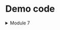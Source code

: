 # Demo code
<details><summary>Module 7</summary><Strong> 

## Module 07

### Demo Foreach 

```PowerShell
# Report Which Computers Respond
$Computers = 'LON-Cl1','LON-DC1','LON-SVR1','LON-SVR2'
foreach  ($Computer in $Computers) {
  $ComputerResponded = Test-NetConnection -ComputerName $Computer -InformationLevel Quiet -WarningAction SilentlyContinue
  Write-Host "Computer $Computer responded: $ComputerResponded" 
}
```
[Back to labs](https://github.com/brentd09/AZ040Labs/blob/main/README.md#powershell-labs)

### Demo if, do..until, nested loops

```PowerShell
# MasterMind Game
Clear-Host
$HiddenNumbers = 1..6 | Get-Random -Count 4
do {
  $WrongPos = 0
  $RightPos = 0
  do {
    [int[]]$Guess = (Read-Host -Prompt 'Enter 4 numbers 1-6 with commas to separate').split(',')
    $Guess = $Guess | Select-Object -Unique
    $HighestNumber = ($Guess | Sort-Object -Descending)[0] 
  } until ($Guess.count -eq 4 -and $HighestNumber -le 6 )
  foreach ($Index in 0..3) {
    if ($Guess[$Index] -eq $HiddenNumbers[$Index]) {$RightPos++}
    elseif ($Guess[$Index] -in $HiddenNumbers) {$WrongPos++}
  }
  Write-Host -ForegroundColor Yellow "$Guess -   RightPosition = $RightPos    WrongPosition = $WrongPos   " 
} until ($RightPos -eq 4)
```

[Back to labs](https://github.com/brentd09/AZ040Labs/blob/main/README.md#powershell-labs)
### Demo Switch

```PowerShell
# Menu Script
Clear-Host
Write-Host Menu
Write-Host ----
Write-Host 
Write-Host 1...Add two numbers 
Write-Host 2...Multiply two numbers
Write-Host 3...Exit
Write-Host 
$Choice = Read-Host -Prompt 'Choose a menu number'
switch ($Choice) {
    1 {
      [double]$num1 = Read-Host -Prompt 'Enter the first number'
      [double]$num2 = Read-Host -Prompt 'Enter the second number'
      $num1 + $num2 
    }
    2 {
      [double]$num1 = Read-Host -Prompt 'Enter the first number'
      [double]$num2 = Read-Host -Prompt 'Enter the second number'
      $num1 * $num2 
    
    }
    3 {break}
    Default {Write-Host 'This was not a valid choice'}
}
```
[Back to labs](https://github.com/brentd09/AZ040Labs/blob/main/README.md#powershell-labs)
### Demo For

```PowerShell
# Divide by a series of numbers
$Number = 345
for ($Count = 1; $Count -le 10; $Count++) {
  $Div = $Number / $Count
  Write-Host "$Number / $Count = $Div"
}
```

[Back to labs](https://github.com/brentd09/AZ040Labs/blob/main/README.md#powershell-labs)
### Demo While, Switch 

```PowerShell
# Guessing Game
Clear-Host
$Turns = 0
$HiddenNumber = 1..100 | Get-Random
do {
  [int]$Guess = Read-Host -Prompt 'Enter a number from 1 to 100'
  $Turns++
  switch ($Guess) {
    {$_ -gt $HiddenNumber} {Write-Host 'Your Guess was too high'}
    {$_ -lt $HiddenNumber} {Write-Host 'Your Guess was too low'}
    default {Write-Host "You Guessed the number correctly, it took you $Turns turns"}
  }
} while ($HiddenNumber -ne $Guess)
```

[Back to labs](https://github.com/brentd09/AZ040Labs/blob/main/README.md#powershell-labs)
### Demo Do..While, Switch, Break

```PowerShell
# Looping Menu Script
Clear-Host
do {
  Write-Host Menu
  Write-Host ----
  Write-Host 
  Write-Host 1...Add two numbers 
  Write-Host 2...Multiply two numbers
  Write-Host 3...Exit
  Write-Host 
  $Choice = Read-Host -Prompt 'Choose a menu number'
  switch ($Choice) {
    1 {
      [double]$num1 = Read-Host -Prompt 'Enter the first number'
      [double]$num2 = Read-Host -Prompt 'Enter the second number'
      $num1 + $num2 
    }
    2 {
      [double]$num1 = Read-Host -Prompt 'Enter the first number'
      [double]$num2 = Read-Host -Prompt 'Enter the second number'
      $num1 * $num2 
    
    }
    3 {break}
    Default {Write-Host 'This was not a valid choice'}
  }
} while ($Choice -ne 3)  
```

[Back to labs](https://github.com/brentd09/AZ040Labs/blob/main/README.md#powershell-labs)
### Demo Break, Continue, Foreach, ArrayList 

```PowerShell
# Find Prime Numbers
[System.Collections.ArrayList]$Primes = @()
Write-Host "Prime Numbers"
$MaxNumber = 50
$Numbers = 1..$MaxNumber
foreach  ($Number in $Numbers) {
  if ($Number -eq 1 ) {continue}
  $DivideBys = 2..$Number
  $IsPrime = $true
  foreach ($DivideBy in $DivideBys) {
    $Remainder = $Number % $DivideBy
    if ($Remainder -eq 0 -and $Number -ne $DivideBy) {
      $IsPrime = $false
      break
    }
  }
  if ($IsPrime -eq $true) {$Primes += $Number}
}
$Primes
```
[Back to labs](https://github.com/brentd09/AZ040Labs/blob/main/README.md#powershell-labs)
### Demo Break, Continue, Foreach, ArrayList, Function, Param, PSCustomObject

```PowerShell
function Get-Prime {
  [cmdletbinding()]
  param (
     [int]$MaxNumber = 50
  )
  # Find Prime Numbers
  [System.Collections.ArrayList]$Primes = @()
  $Numbers = 1..$MaxNumber
  foreach  ($Number in $Numbers) {
    if ($Number -eq 1 ) {continue}
    $DivideBys = 2..$Number
    $IsPrime = $true
    foreach ($DivideBy in $DivideBys) {
      $Remainder = $Number % $DivideBy
      if ($Remainder -eq 0 -and $Number -ne $DivideBy) {
        $IsPrime = $false
        break
      }
    }
    if ($IsPrime -eq $true) {$Primes += $Number}
  }
  return [PSCustomObject]@{
    Primes     = $Primes
    MaxPrime   = $Primes[-1]
    PrimeCount = $Primes.count
  }
}

$PrimeData = Get-Prime -MaxNumber 10
$PrimeData
```

[Back to labs](https://github.com/brentd09/AZ040Labs/blob/main/README.md#powershell-labs)

</Strong></details> 
